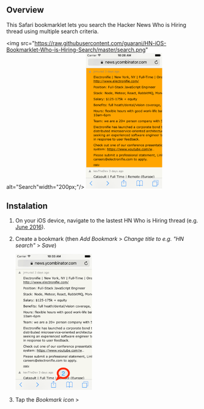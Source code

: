 Overview
--------

This Safari bookmarklet lets you search the Hacker News Who is Hiring thread using multiple search criteria.

<img src="https://raw.githubusercontent.com/guarani/HN-iOS-Bookmarklet-Who-is-Hiring-Search/master/search.png" alt="Search"width="200px;"/>
<img src="https://raw.githubusercontent.com/guarani/HN-iOS-Bookmarklet-Who-is-Hiring-Search/master/results.png" alt="Result" width="200px;"/>


Instalation
-----------

1. On your iOS device, navigate to the lastest HN Who is Hiring thread (e.g. [June 2016](https://news.ycombinator.com/item?id=11814828)).

2. Create a bookmark (then *Add Bookmark* > *Change title to e.g. "HN search"* > *Save*)

   <img src="https://raw.githubusercontent.com/guarani/HN-iOS-Bookmarklet-Who-is-Hiring-Search/master/create-bookmark.png" alt="Add bookmark" width="200px;"/>

3. Tap the *Bookmark icon* > 



